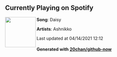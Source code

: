 ## Currently Playing on Spotify

[<img align="left" width="100" src="https://i.scdn.co/image/ab67616d00001e02459032f0de5f7f188301d99b">](https://open.spotify.com/album/5tRhwDUyr3HypAaJysxUki)

**Song**: Daisy

**Artists**: Ashnikko

Last updated at 04/14/2021 12:12

#### Generated with [20chan/github-now](https://github.com/20chan/github-now)